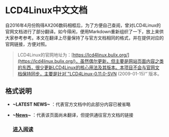 # LCD4Linux中文文档
自2016年4月份购得AX206数码相框后，为了方便自己查阅，曾对LCD4Linux的官网文档进行了部分翻译。如今得闲，便用Markdown重新组织了一下，放上来供大家参考参考。本文在翻译上尽量保持了与官方文档相同的格式，并在提供对应的官网链接，方便对照。
> LCD4Linux的官网地址为：[https://lcd4linux.bulix.org/](https://lcd4linux.bulix.org/)，虽然偶尔更新，但主要是网站页面内容之类的东西，很少更新LCD4Linux的核心用法及其版本。本项目不会与官网文档保持同步，主要是针对`"​LCD4Linux-0.11.0-SVN (2009-01-15)"`版本。


## 格式说明
 - **~LATEST NEWS~** ：代表官方文档中的此部分内容已被省略
 - **~[News]()~** ：代表该页面尚未翻译，但提供通往官方文档的链接

     ### [进入阅读](https://github.com/enify/lcd4linux-doc/blob/master/index.md)